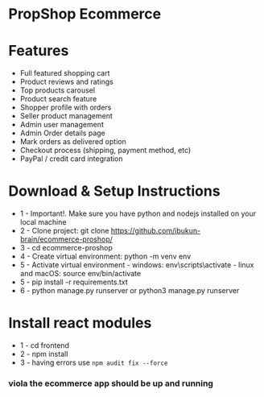 # PropShop Ecommerce

# Features
* Full featured shopping cart
* Product reviews and ratings
* Top products carousel
* Product search feature
* Shopper profile with orders
* Seller product management
* Admin user management
* Admin Order details page
* Mark orders as delivered option
* Checkout process (shipping, payment method, etc)
* PayPal / credit card integration


# Download & Setup Instructions

* 1 - Important!. Make sure you have python and nodejs installed on your local machine
* 2 - Clone project: git clone https://github.com/ibukun-brain/ecommerce-proshop/
* 3 - cd ecommerce-proshop
* 4 - Create virtual environment: python -m venv env
* 5 - Activate virtual environment
      - windows: env\scripts\activate
      - linux and macOS: source env/bin/activate
* 5 - pip install -r requirements.txt
* 6 - python manage.py runserver or python3 manage.py runserver

# Install react modules
* 1 - cd frontend
* 2 - npm install
* 3 - having errors use ```npm audit fix --force```

### viola the ecommerce app should be up and running
